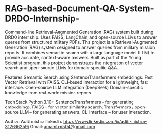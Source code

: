 # RAG-based-Document-QA-System-DRDO-Internship-
Command-line Retrieval-Augmented Generation (RAG) system built during DRDO internship. Uses FAISS, LangChain, and open-source LLMs to answer queries from structured military PDFs.
This project is a Retrieval-Augmented Generation (RAG) system designed to answer queries from military mission reports.
It combines semantic search with a large language model (LLM) to provide accurate, context-aware answers.
Built as part of the Young Scientist program, this project demonstrates the integration of vector search and open-source LLMs for domain-specific Q&A.

Features
Semantic Search using SentenceTransformers embeddings.
Fast Vector Retrieval with FAISS.
CLI-based interaction for a lightweight, fast interface.
Open-source LLM integration (DeepSeek)
Domain-specific knowledge from real-world mission reports.

Tech Stack
Python 3.10+
SentenceTransformers – for generating embeddings.
FAISS – for vector similarity search.
Transformers / open-source LLM – for generating answers.
CLI Interface – for user interaction.




Author: Aditi mishra 
linkedin: https://www.linkedin.com/in/aditi-mishra-312666259/
Gmail: amambm504@gmail.com
